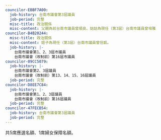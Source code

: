 ```yaml
---
councilor-EBBF7A00:
  job-history: 台南市議會第3屆議員
  job-period: 完整
  misc-title: 政治關係
  misc-content: 父親為前台南市議員曾順良、姑姑為現任（第3屆）台南市議員曾培雅
councilor-B4B20244:
  misc-title: 政治關係
  misc-content: 姪子為現任（第3屆）台南市議員曾信凱。
  job-history: |-
    台南市議會第1、2、3屆市議員
    台南市議會（改制前）第16屆市議員
councilor-09CC5079:
  job-history: |-
    台南市議會第2、3屆議員
    台南市議會（改制前）第13、14、15、16屆議員
  job-period: 完整
councilor-D8EE7C84:
  job-history: |-
    台南市議會第1、2、3屆議員
    台南市議會（改制前）第16屆議員
  job-period: 完整
councilor-47FECB54:
  job-history: 台南市議會第3屆議員
  job-period: 完整
---
```

共5席應選名額、1席婦女保障名額。